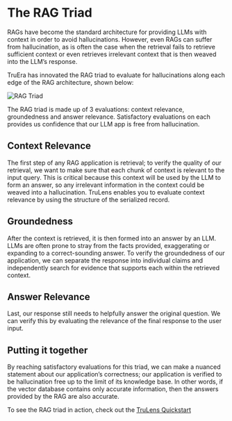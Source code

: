 # The RAG Triad

RAGs have become the standard architecture for providing LLMs with context in
order to avoid hallucinations. However, even RAGs can suffer from hallucination,
as is often the case when the retrieval fails to retrieve sufficient context or
even retrieves irrelevant context that is then weaved into the LLM’s response.

TruEra has innovated the RAG triad to evaluate for hallucinations along each
edge of the RAG architecture, shown below:

![RAG Triad](../../assets/images/RAG_Triad.png)

The RAG triad is made up of 3 evaluations: context relevance, groundedness and
answer relevance. Satisfactory evaluations on each provides us confidence that
our LLM app is free from hallucination.

## Context Relevance

The first step of any RAG application is retrieval; to verify the quality of our
retrieval, we want to make sure that each chunk of context is relevant to the
input query. This is critical because this context will be used by the LLM to
form an answer, so any irrelevant information in the context could be weaved
into a hallucination. TruLens enables you to evaluate context relevance by using
the structure of the serialized record.

## Groundedness

After the context is retrieved, it is then formed into an answer by an LLM. LLMs
are often prone to stray from the facts provided, exaggerating or expanding to a
correct-sounding answer. To verify the groundedness of our application, we can
separate the response into individual claims and independently search for
evidence that supports each within the retrieved context.

## Answer Relevance

Last, our response still needs to helpfully answer the original question. We can
verify this by evaluating the relevance of the final response to the user input.

## Putting it together

By reaching satisfactory evaluations for this triad, we can make a nuanced
statement about our application’s correctness; our application is verified to be
hallucination free up to the limit of its knowledge base. In other words, if the
vector database contains only accurate information, then the answers provided by
the RAG are also accurate.

To see the RAG triad in action, check out the [TruLens
Quickstart](../quickstarts/quickstart.ipynb)
